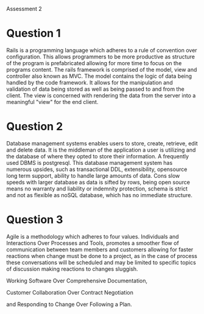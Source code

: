 Assessment 2

# Question 1

Rails is a programming language which adheres to a rule of convention over configuration. This allows programmers to be more productive as structure of the program is prefabricated allowing for more time to focus on the programs content. The rails framework is comprised of the model, view and controller also known as MVC. The model contains the logic of data being handled by the code framework. It allows for the manipulation and validation of data being stored as well as being passed to and from the client. The view is concerned with rendering the data from the server into a meaningful "view" for the end client. 


# Question 2

Database management systems enables users to store, create, retrieve, edit and delete data. It is the middleman of the application a user is utilizing and the database of where they opted to store their information. A frequently used DBMS is postgresql. This database management system has numerous upsides, such as transactional DDL, extensibility, opensource long term support, ability to handle large amounts of data. Cons slow speeds with larger database as data is sifted by rows, being open source means no warranty and liability or indemnity protection, schema is strict and not as flexible as noSQL database, which has no immediate structure.

# Question 3

Agile is a methodology which adheres to four values. Individuals and Interactions Over Processes and Tools, promotes a smoother flow of communication between team members and customers allowing for faster reactions when change must be done to a project, as in the case of process these conversations will be scheduled and may be limited to specific topics of discussion making reactions to changes sluggish.

 Working Software Over Comprehensive Documentation,


  Customer Collaboration Over Contract Negotiation
  
  
   and Responding to Change Over Following a Plan.